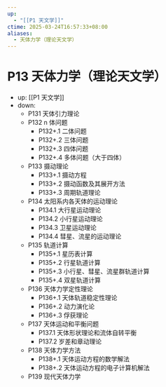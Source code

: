 ```yaml
---
up:
  - "[[P1 天文学]]"
ctime: 2025-03-24T16:57:33+08:00
aliases:
  - 天体力学（理论天文学）
---
```


# P13 天体力学（理论天文学）

- up: [[P1 天文学]]
- down:	
	- P131 天体引力理论
	- P132 n 体问题
		- P132+.1 二体问题
		- P132+.2 三体问题
		- P132+.3 四体问题
		- P132+.4 多体问题（大于四体）
	- P133 摄动理论
		- P133+.1 摄动方程
		- P133+.2 摄动函数及其展开方法
		- P133+.3 周期轨道理论
	- P134 太阳系内各天体的运动理论
		- P134.1 大行星运动理论
		- P134.2 小行星运动理论
		- P134.3 卫星运动理论
		- P134.4 彗星、流星的运动理论
	- P135 轨道计算
		- P135+.1 星历表计算
		- P135+.2 行星轨道计算
		- P135+.3 小行星、彗星、流星群轨道计算
		- P135+.4 双星轨道计算
	- P136 天体力学定性理论
		- P136+.1 天体轨道稳定性理论
		- P136+.2 动力演化论
		- P136+.3 俘获理论
	- P137 天体运动和平衡问题
		- P137.1 天体形状理论和流体自转平衡
		- P137.2 岁差和章动理论
	- P138 天体力学方法
		- P138+.1 天体运动方程的数学解法
		- P138+.2 天体运动方程的电子计算机解法
	- P139 现代天体力学
	
